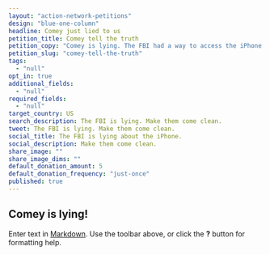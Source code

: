 ```yaml
---
layout: "action-network-petitions"
design: "blue-one-column"
headline: Comey just lied to us
petition_title: Comey tell the truth
petition_copy: "Comey is lying. The FBI had a way to access the iPhone all along. Now they&#x27;re backing down, and lying about it. Tell Comey to come clean!"
petition_slug: "comey-tell-the-truth"
tags:
  - "null"
opt_in: true
additional_fields:
  - "null"
required_fields:
  - "null"
target_country: US
search_description: The FBI is lying. Make them come clean.
tweet: The FBI is lying. Make them come clean.
social_title: The FBI is lying about the iPhone.
social_description: Make them come clean.
share_image: ""
share_image_dims: ""
default_donation_amount: 5
default_donation_frequency: "just-once"
published: true
---
```



## Comey is lying!

Enter text in [Markdown](http://daringfireball.net/projects/markdown/). Use the toolbar above, or click the **?** button for formatting help.
